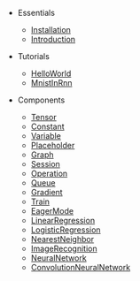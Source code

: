 
* Essentials
    * [Installation](essentials/installation.md)
    * [Introduction](essentials/introduction.md)

* Tutorials
    * [HelloWorld](tutorials/HelloWorld.md)
    * [MnistInRnn](tutorials/MnistInRnn.md)

* Components
    <!-- * [FrontCover](components/FrontCover.md) -->
    <!-- * [Table of Contents](components/Table%20of%20Contents.md) -->
    <!-- * [Foreword](components/Foreword.md) -->
    <!-- * [Preface](components/Preface.md) -->
    * [Tensor](components/tensor.md)
    * [Constant](components/Constant.md)
    * [Variable](components/Variable.md)
    * [Placeholder](components/Placeholder.md)
    * [Graph](components/Graph.md)
    * [Session](components/Session.md)
    * [Operation](components/Operation.md)
    * [Queue](components/Queue.md)
    * [Gradient](components/Gradient.md)
    * [Train](components/Train.md)
    * [EagerMode](components/EagerMode.md)
    * [LinearRegression](components/LinearRegression.md)
    * [LogisticRegression](components/LogisticRegression.md)
    * [NearestNeighbor](components/NearestNeighbor.md)
    * [ImageRecognition](components/ImageRecognition.md)
    * [NeuralNetwork](components/NeuralNetwork.md)
    * [ConvolutionNeuralNetwork](components/ConvolutionNeuralNetwork.md)
